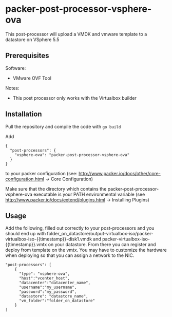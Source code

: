 # packer-post-processor-vsphere-ova

This post-processor will upload a VMDK and vmware template to a datastore on VSphere 5.5

## Prerequisites

Software:

  * VMware OVF Tool
  
Notes:

  * This post processor only works with the Virtualbox builder

## Installation

Pull the repository and compile the code with ```go build``` 

Add

```
{
  "post-processors": {
    "vsphere-ova": "packer-post-processor-vsphere-ova"
  }
}
```

to your packer configuration (see: http://www.packer.io/docs/other/core-configuration.html -> Core Configuration)

Make sure that the directory which contains the packer-post-processor-vsphere-ova executable is your PATH environmental variable (see http://www.packer.io/docs/extend/plugins.html -> Installing Plugins)

## Usage
Add the following, filled out correctly to your post-processors and you should end up with folder_on_datastore/output-virtualbox-iso/packer-virtualbox-iso-{{timestamp}}-disk1.vmdk and packer-virtualbox-iso-{{timestamp}}.vmtx on your datastore. From there you can register and deploy from template on the vmtx. You may have to customize the hardware when deploying so that you can assign a network to the NIC.


```
"post-processors": [
    {
      "type": "vsphere-ova",
      "host":"vcenter_host",
      "datacenter":"datacenter_name",
      "username":"my_username",
      "password":"my_password",
      "datastore": "datastore_name",
      "vm_folder":"folder_on_datastore"
    }
]
```
